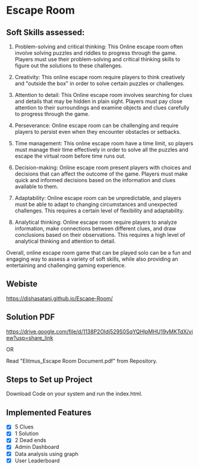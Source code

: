 ﻿# Escape Room
## Soft Skills assessed:
1. Problem-solving and critical thinking: This Online escape room often involve solving
puzzles and riddles to progress through the game. Players must use their problem-solving and
critical thinking skills to figure out the solutions to these challenges.

2. Creativity: This online escape room require players to think creatively and "outside the box"
in order to solve certain puzzles or challenges.

3. Attention to detail: This Online escape room involves searching for clues and details that
may be hidden in plain sight. Players must pay close attention to their surroundings and
examine objects and clues carefully to progress through the game.

4. Perseverance: Online escape room can be challenging and require players to persist even
when they encounter obstacles or setbacks.

5. Time management: This online escape room have a time limit, so players must manage their
time effectively in order to solve all the puzzles and escape the virtual room before time runs
out.

6. Decision-making: Online escape room present players with choices and decisions that can affect the
outcome of the game. Players must make quick and informed decisions based on the information
and clues available to them.
7. Adaptability: Online escape room can be unpredictable, and players must be able to adapt to
changing circumstances and unexpected challenges. This requires a certain level of flexibility and
adaptability.
8. Analytical thinking: Online escape room require players to analyze information, make connections
between different clues, and draw conclusions based on their observations. This requires a high level
of analytical thinking and attention to detail.

Overall, online escape room game that can be played solo can be a fun and engaging way to assess a
variety of soft skills, while also providing an entertaining and challenging gaming experience.

## Webiste

https://dishasatani.github.io/Escape-Room/

## Solution PDF

https://drive.google.com/file/d/1138P2OIdj529S0SqYQHlpMHU19yMKTdX/view?usp=share_link

OR

Read "Elitmus_Escape Room Document.pdf" from Repository.

## Steps to Set up Project

Download Code on your system and run the index.html.

## Implemented Features

- [x] 5 Clues
- [x] 1 Solution
- [x] 2 Dead ends
- [x] Admin Dashboard
- [x] Data analysis using graph
- [x] User Leaderboard
